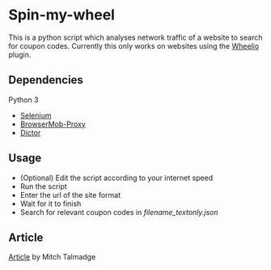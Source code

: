 # Spin-my-wheel
This is a python script which analyses network traffic of a website to search for coupon codes. Currently this only works on websites using the [Wheelio](https://apps.shopify.com/wheelio-first-interactive-exit-intent-pop-up) plugin.

## Dependencies

Python 3
 - [Selenium](https://github.com/SeleniumHQ/selenium)              
  - [BrowserMob-Proxy](https://github.com/lightbody/browsermob-proxy)    
   - [Dictor](https://pypi.org/project/dictor/)

   
## Usage

 - (Optional) Edit the script according to your internet speed
 - Run the script
 - Enter the url of the site  format
 - Wait for it to finish
 - Search for relevant coupon codes in *filename_textonly.json*

## Article
[Article](https://medium.com/mitchtalmadge/how-companies-like-hush-blankets-are-taking-advantage-of-your-emotions-for-profit-469b45a4156c)  by Mitch Talmadge


  
